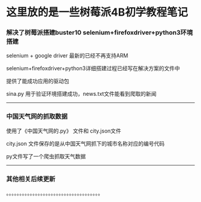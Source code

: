 <h1>这里放的是一些树莓派4B初学教程笔记</h1>

<h3>解决了树莓派搭建buster10 selenium+firefoxdriver+python3环境搭建</h3>
<p>selenium + google driver 最新的已经不再支持ARM</p>
<p>selenium+firefoxdriver+python3详细搭建过程已经写在解决方案的文件中</p>
<p>提供了能成功应用的驱动包</p>
<p>sina.py 用于验证环境搭建成功，news.txt文件能看到爬取的新闻</p>
<hr>
<h3>中国天气网的抓取数据</h3>
<p> 使用了《中国天气网的.py》 文件和 city.json文件</p>
<p> city.json 文件保存的是从中国天气网抓下的城市名称对应的编号代码</p>
<p> py文件写了一个爬虫抓取天气数据</p>
<hr>
<h3>其他相关后续更新</h3>
<p>。。。。。。。。。。。。。。。。。。。。。。。。。。。。。。。。。。。。</p>
